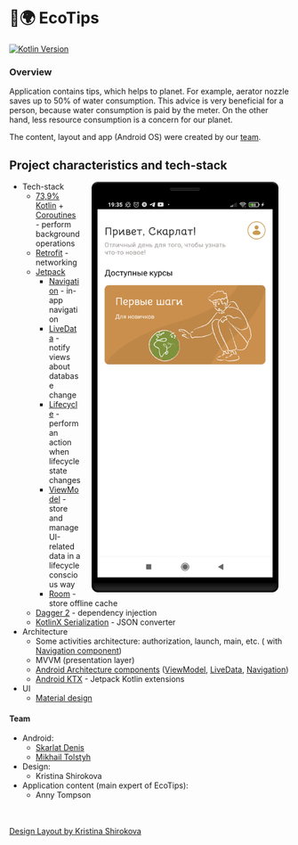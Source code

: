 # 📱:earth_africa: EcoTips
[![Kotlin Version](https://img.shields.io/badge/Kotlin-1.5.0-green.svg)](https://kotlinlang.org)

### Overview

Application contains tips, which helps to planet. For example, aerator nozzle saves up to 50% of water consumption. This advice is very beneficial for a person, because water consumption is paid by the meter. On the other hand, less resource consumption is a concern for our planet.

The content, layout and app (Android OS) were created by our [team](#team).

## Project characteristics and tech-stack

<img src="screenshots/device-2021-07-25-193536.png" width="336" align="right" hspace="20">


* Tech-stack
    * [73,9% Kotlin](https://kotlinlang.org/) + [Coroutines](https://kotlinlang.org/docs/reference/coroutines-overview.html) - perform background operations
    * [Retrofit](https://square.github.io/retrofit/) - networking
    * [Jetpack](https://developer.android.com/jetpack)
        * [Navigation](https://developer.android.com/topic/libraries/architecture/navigation/) - in-app navigation
        * [LiveData](https://developer.android.com/topic/libraries/architecture/livedata) - notify views about database change
        * [Lifecycle](https://developer.android.com/topic/libraries/architecture/lifecycle) - perform an action when lifecycle state changes
        * [ViewModel](https://developer.android.com/topic/libraries/architecture/viewmodel) - store and manage UI-related data in a lifecycle conscious way
        * [Room](https://developer.android.com/jetpack/androidx/releases/room) - store offline cache
    * [Dagger 2](https://dagger.dev/) - dependency injection
    * [KotlinX Serialization](https://github.com/square/moshi) - JSON converter
* Architecture
    * Some activities architecture: authorization, launch, main, etc. ( with [Navigation component](https://developer.android.com/guide/navigation/navigation-getting-started))
    * MVVM (presentation layer)
    * [Android Architecture components](https://developer.android.com/topic/libraries/architecture) ([ViewModel](https://developer.android.com/topic/libraries/architecture/viewmodel), [LiveData](https://developer.android.com/topic/libraries/architecture/livedata), [Navigation](https://developer.android.com/jetpack/androidx/releases/navigation))
    * [Android KTX](https://developer.android.com/kotlin/ktx) - Jetpack Kotlin extensions
* UI
    * [Material design](https://material.io/design)



#### Team 
* Android:
    * [Skarlat Denis](https://github.com/bboyzlodey)
    * [Mikhail Tolstyh](https://github.com/drinko-dr)
* Design:
    * Kristina Shirokova
* Application content (main expert of EcoTips):
    * Anny Tompson

<br><br>
[Design Layout by Kristina Shirokova](https://www.figma.com/file/Oiu9ABno0485gtOYsX8Off/Eco-Cards?node-id=33%3A113)
